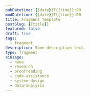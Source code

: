 ```yaml
---
pubDatetime: {{date}}T{{time}}:00
modDatetime: {{date}}T{{time}}:00
title: Fragment Template
postSlug: {{title}}
featured: false
draft: true
tags:
  - fragment
description: Some description text.
type: fragment
aiUsage:
  - none
  - research
  - proofreading
  - code-assistance
  - system-design
  - data-analysis
---
```

